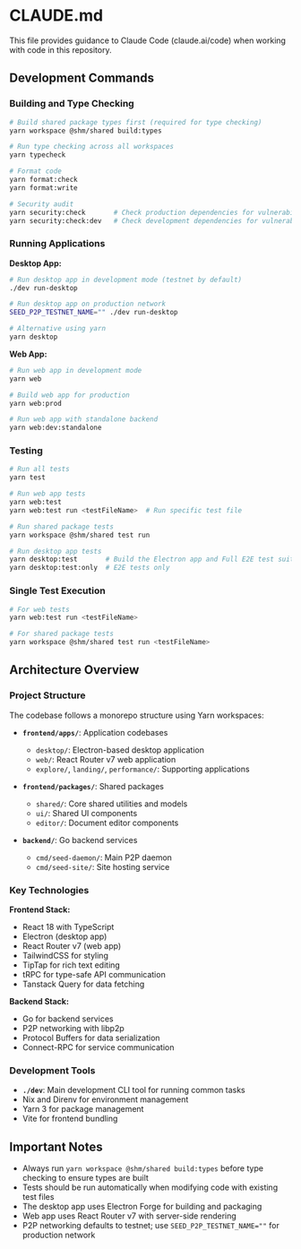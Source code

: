 # CLAUDE.md

This file provides guidance to Claude Code (claude.ai/code) when working with code in this repository.

## Development Commands

### Building and Type Checking
```bash
# Build shared package types first (required for type checking)
yarn workspace @shm/shared build:types

# Run type checking across all workspaces
yarn typecheck

# Format code
yarn format:check
yarn format:write

# Security audit
yarn security:check       # Check production dependencies for vulnerabilities
yarn security:check:dev   # Check development dependencies for vulnerabilities
```

### Running Applications

**Desktop App:**
```bash
# Run desktop app in development mode (testnet by default)
./dev run-desktop

# Run desktop app on production network
SEED_P2P_TESTNET_NAME="" ./dev run-desktop

# Alternative using yarn
yarn desktop
```

**Web App:**
```bash
# Run web app in development mode
yarn web

# Build web app for production
yarn web:prod

# Run web app with standalone backend
yarn web:dev:standalone
```

### Testing
```bash
# Run all tests
yarn test

# Run web app tests
yarn web:test
yarn web:test run <testFileName>  # Run specific test file

# Run shared package tests
yarn workspace @shm/shared test run

# Run desktop app tests
yarn desktop:test       # Build the Electron app and Full E2E test suite
yarn desktop:test:only  # E2E tests only
```

### Single Test Execution
```bash
# For web tests
yarn web:test run <testFileName>

# For shared package tests
yarn workspace @shm/shared test run <testFileName>
```

## Architecture Overview

### Project Structure
The codebase follows a monorepo structure using Yarn workspaces:

- **`frontend/apps/`**: Application codebases
  - `desktop/`: Electron-based desktop application
  - `web/`: React Router v7 web application
  - `explore/`, `landing/`, `performance/`: Supporting applications

- **`frontend/packages/`**: Shared packages
  - `shared/`: Core shared utilities and models
  - `ui/`: Shared UI components
  - `editor/`: Document editor components

- **`backend/`**: Go backend services
  - `cmd/seed-daemon/`: Main P2P daemon
  - `cmd/seed-site/`: Site hosting service

### Key Technologies

**Frontend Stack:**
- React 18 with TypeScript
- Electron (desktop app)
- React Router v7 (web app)
- TailwindCSS for styling
- TipTap for rich text editing
- tRPC for type-safe API communication
- Tanstack Query for data fetching

**Backend Stack:**
- Go for backend services
- P2P networking with libp2p
- Protocol Buffers for data serialization
- Connect-RPC for service communication

### Development Tools
- **`./dev`**: Main development CLI tool for running common tasks
- Nix and Direnv for environment management
- Yarn 3 for package management
- Vite for frontend bundling

## Important Notes

- Always run `yarn workspace @shm/shared build:types` before type checking to ensure types are built
- Tests should be run automatically when modifying code with existing test files
- The desktop app uses Electron Forge for building and packaging
- Web app uses React Router v7 with server-side rendering
- P2P networking defaults to testnet; use `SEED_P2P_TESTNET_NAME=""` for production network
